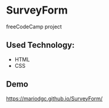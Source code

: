 # SurveyForm
freeCodeCamp project


## Used Technology:
* HTML
* CSS


## Demo
https://mariodgc.github.io/SurveyForm/
